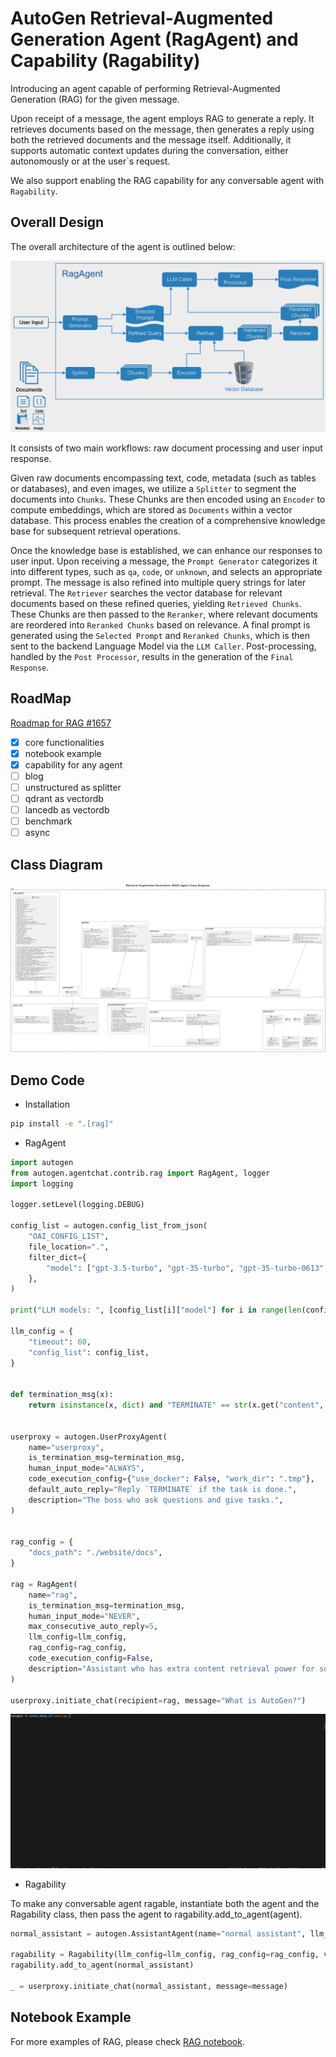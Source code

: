 # AutoGen Retrieval-Augmented Generation Agent (RagAgent) and Capability (Ragability)

Introducing an agent capable of performing Retrieval-Augmented Generation (RAG) for the given message.

Upon receipt of a message, the agent employs RAG to generate a reply. It retrieves documents based on the message, then generates a reply using both the retrieved documents and the message itself. Additionally, it supports automatic context updates during the conversation, either autonomously or at the user`s request.

We also support enabling the RAG capability for any conversable agent with `Ragability`.

## Overall Design
The overall architecture of the agent is outlined below:

![architecture](images/autogen-rag-overall.png)

It consists of two main workflows: raw document processing and user input response.

Given raw documents encompassing text, code, metadata (such as tables or databases), and even images, we utilize a `Splitter` to segment the documents into `Chunks`. These Chunks are then encoded using an `Encoder` to compute embeddings, which are stored as `Documents` within a vector database. This process enables the creation of a comprehensive knowledge base for subsequent retrieval operations.

Once the knowledge base is established, we can enhance our responses to user input. Upon receiving a message, the `Prompt Generator` categorizes it into different types, such as `qa`, `code`, or `unknown`, and selects an appropriate prompt. The message is also refined into multiple query strings for later retrieval. The `Retriever` searches the vector database for relevant documents based on these refined queries, yielding `Retrieved Chunks`. These Chunks are then passed to the `Reranker`, where relevant documents are reordered into `Reranked Chunks` based on relevance. A final prompt is generated using the `Selected Prompt` and `Reranked Chunks`, which is then sent to the backend Language Model via the `LLM Caller`. Post-processing, handled by the `Post Processor`, results in the generation of the `Final Response`.

## RoadMap
[Roadmap for RAG #1657](https://github.com/microsoft/autogen/issues/1657)

- [x] core functionalities
- [x] notebook example
- [x] capability for any agent
- [ ] blog
- [ ] unstructured as splitter
- [ ] qdrant as vectordb
- [ ] lancedb as vectordb
- [ ] benchmark
- [ ] async

## Class Diagram
<div align="center"><img src=https://raw.githubusercontent.com/thinkall/imgbed/master/img/autogen-class-uml.png></img></div>

## Demo Code

- Installation
```sh
pip install -e ".[rag]"
```

- RagAgent

```python
import autogen
from autogen.agentchat.contrib.rag import RagAgent, logger
import logging

logger.setLevel(logging.DEBUG)

config_list = autogen.config_list_from_json(
    "OAI_CONFIG_LIST",
    file_location=".",
    filter_dict={
        "model": ["gpt-3.5-turbo", "gpt-35-turbo", "gpt-35-turbo-0613", "gpt-4", "gpt4", "gpt-4-32k"],
    },
)

print("LLM models: ", [config_list[i]["model"] for i in range(len(config_list))])

llm_config = {
    "timeout": 60,
    "config_list": config_list,
}


def termination_msg(x):
    return isinstance(x, dict) and "TERMINATE" == str(x.get("content", ""))[-9:].upper()


userproxy = autogen.UserProxyAgent(
    name="userproxy",
    is_termination_msg=termination_msg,
    human_input_mode="ALWAYS",
    code_execution_config={"use_docker": False, "work_dir": ".tmp"},
    default_auto_reply="Reply `TERMINATE` if the task is done.",
    description="The boss who ask questions and give tasks.",
)


rag_config = {
    "docs_path": "./website/docs",
}

rag = RagAgent(
    name="rag",
    is_termination_msg=termination_msg,
    human_input_mode="NEVER",
    max_consecutive_auto_reply=5,
    llm_config=llm_config,
    rag_config=rag_config,
    code_execution_config=False,
    description="Assistant who has extra content retrieval power for solving difficult problems.",
)

userproxy.initiate_chat(recipient=rag, message="What is AutoGen?")
```

<div align="center"><img src=https://raw.githubusercontent.com/thinkall/imgbed/master/img/demo-rag.gif></img></div>

- Ragability

To make any conversable agent ragable, instantiate both the agent and the Ragability class, then pass the agent to
ragability.add_to_agent(agent).

```python
normal_assistant = autogen.AssistantAgent(name="normal assistant", llm_config=llm_config, max_consecutive_auto_reply=3)

ragability = Ragability(llm_config=llm_config, rag_config=rag_config, verbose=2)
ragability.add_to_agent(normal_assistant)

_ = userproxy.initiate_chat(normal_assistant, message=message)
```

## Notebook Example
For more examples of RAG, please check [RAG notebook](../../../../notebook/agentchat_RAG_new.ipynb).
